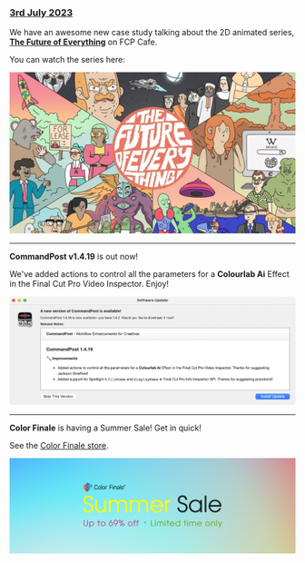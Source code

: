 ### [3rd July 2023](/news/20230703)

We have an awesome new case study talking about the 2D animated series, [**The Future of Everything**](/case-studies/the-future-of-everything/) on FCP Cafe.

You can watch the series here:

[![](/static/tfoe-youtube.jpg)](https://ltnt.tv/tfoe)

---

**CommandPost v1.4.19** is out now!

We've added actions to control all the parameters for a **Colourlab Ai** Effect in the Final Cut Pro Video Inspector. Enjoy!

![](/static/commandpost-1-4-19.png)

---

**Color Finale** is having a Summer Sale! Get in quick!

See the [Color Finale store](https://colorfinale.com/store).

![](/static/color-finale-sale.png)